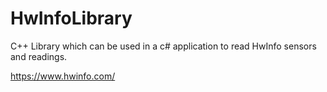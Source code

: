 # HwInfoLibrary

C++ Library which can be used in a c# application to read HwInfo sensors and readings.

https://www.hwinfo.com/
